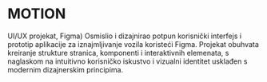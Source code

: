 # MOTION
UI/UX projekat, Figma) Osmislio i dizajnirao potpun korisnički interfejs i prototip aplikacije za iznajmljivanje vozila koristeći Figma. Projekat obuhvata kreiranje strukture stranica, komponenti i interaktivnih elemenata, s naglaskom na intuitivno korisničko iskustvo i vizualni identitet usklađen s modernim dizajnerskim principima.
